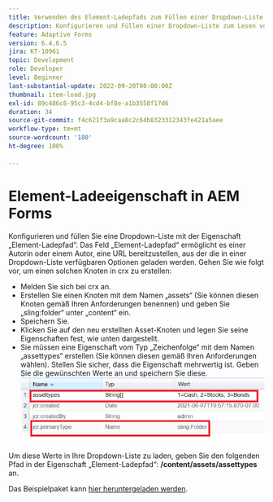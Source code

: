 ```yaml
---
title: Verwenden des Element-Ladepfads zum Füllen einer Dropdown-Liste
description: Konfigurieren und Füllen einer Dropdown-Liste zum Lesen von Werten aus einem CRX-Knoten
feature: Adaptive Forms
version: 6.4,6.5
jira: KT-10961
topic: Development
role: Developer
level: Beginner
last-substantial-update: 2022-09-20T00:00:00Z
thumbnail: item-load.jpg
exl-id: 89c486c8-95c3-4cd4-bf8e-a1b3558f17d6
duration: 34
source-git-commit: f4c621f3a9caa8c2c64b8323312343fe421a5aee
workflow-type: tm+mt
source-wordcount: '180'
ht-degree: 100%

---
```


# Element-Ladeeigenschaft in AEM Forms

Konfigurieren und füllen Sie eine Dropdown-Liste mit der Eigenschaft „Element-Ladepfad“.
Das Feld „Element-Ladepfad“ ermöglicht es einer Autorin oder einem Autor, eine URL bereitzustellen, aus der die in einer Dropdown-Liste verfügbaren Optionen geladen werden.
Gehen Sie wie folgt vor, um einen solchen Knoten in crx zu erstellen:
* Melden Sie sich bei crx an.
* Erstellen Sie einen Knoten mit dem Namen „assets“ (Sie können diesen Knoten gemäß Ihren Anforderungen benennen) und geben Sie „sling:folder“ unter „content“ ein.
* Speichern Sie.
* Klicken Sie auf den neu erstellten Asset-Knoten und legen Sie seine Eigenschaften fest, wie unten dargestellt.
* Sie müssen eine Eigenschaft vom Typ „Zeichenfolge“ mit dem Namen „assettypes“ erstellen (Sie können diesen gemäß Ihren Anforderungen wählen). Stellen Sie sicher, dass die Eigenschaft mehrwertig ist. Geben Sie die gewünschten Werte an und speichern Sie diese.
  ![item-load-path](assets/item-load-path-crx.png)

Um diese Werte in Ihre Dropdown-Liste zu laden, geben Sie den folgenden Pfad in der Eigenschaft „Element-Ladepfad“: **/content/assets/assettypes** an.

Das Beispielpaket kann [hier heruntergeladen werden](assets/item-load-path-package.zip).
